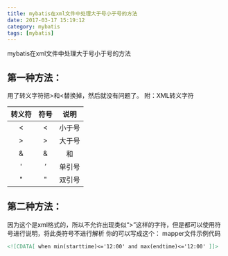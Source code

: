 ```yaml
---
title: mybatis在xml文件中处理大于号小于号的方法
date: 2017-03-17 15:19:12
category: mybatis
tags: [mybatis]
---
```

mybatis在xml文件中处理大于号小于号的方法
<!--more-->
## 第一种方法：
用了转义字符把>和<替换掉，然后就没有问题了。
附：XML转义字符

| 转义符  | 符号    | 说明  |
| :-----: |:------:| :-----:|
|&lt;    | <       |小于号  |
|&gt;    | >       |大于号  |
|&amp;   | &       |和     |
|&apos;  |’       | 单引号 |
|&quot;  |"        |双引号  |

## 第二种方法：
因为这个是xml格式的，所以不允许出现类似“>”这样的字符，但是都可以使用<![CDATA[ ]]>符号进行说明，将此类符号不进行解析
你的可以写成这个：
mapper文件示例代码
```xml
<![CDATA[ when min(starttime)<='12:00' and max(endtime)<='12:00' ]]>
```
